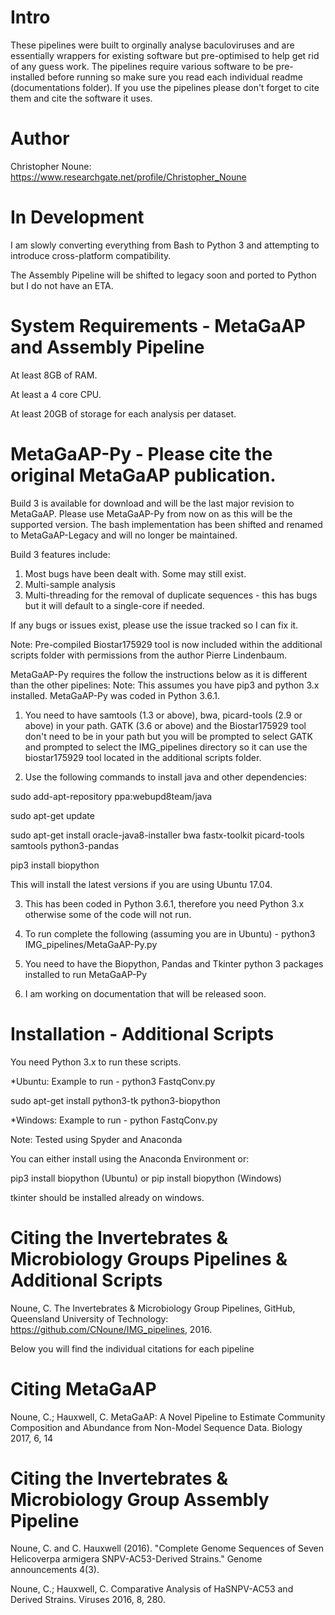 # Intro
These pipelines were built to orginally analyse baculoviruses and are essentially wrappers for existing software but pre-optimised to help get rid of any guess work. The pipelines require various software to be pre-installed before running so make sure you read each individual readme (documentations folder). If you use the pipelines please don't forget to cite them and cite the software it uses.

# Author
Christopher Noune: https://www.researchgate.net/profile/Christopher_Noune

# In Development

I am slowly converting everything from Bash to Python 3 and attempting to introduce cross-platform compatibility.

The Assembly Pipeline will be shifted to legacy soon and ported to Python but I do not have an ETA.

# System Requirements - MetaGaAP and Assembly Pipeline

At least 8GB of RAM. 

At least a 4 core CPU. 

At least 20GB of storage for each analysis per dataset.

# MetaGaAP-Py - Please cite the original MetaGaAP publication.

Build 3 is available for download and will be the last major revision to MetaGaAP. Please use MetaGaAP-Py from now on as this will be the supported version. The bash implementation has been shifted and renamed to MetaGaAP-Legacy and will no longer be maintained.

Build 3 features include:

1. Most bugs have been dealt with. Some may still exist. 
2. Multi-sample analysis
3. Multi-threading for the removal of duplicate sequences - this has bugs but it will default to a single-core if needed.

If any bugs or issues exist, please use the issue tracked so I can fix it.

Note: Pre-compiled Biostar175929 tool is now included within the additional scripts folder with permissions from the author Pierre Lindenbaum.

MetaGaAP-Py requires the follow the instructions below as it is different than the other pipelines: Note: This assumes you have pip3 and python 3.x installed. MetaGaAP-Py was coded in Python 3.6.1.

1. You need to have samtools (1.3 or above), bwa, picard-tools (2.9 or above) in your path. GATK (3.6 or above) and the Biostar175929 tool don't need to be in your path but you will be prompted to select GATK and prompted to select the IMG_pipelines directory so it can use the biostar175929 tool located in the additional scripts folder.

2. Use the following commands to install java and other dependencies:

sudo add-apt-repository ppa:webupd8team/java

sudo apt-get update

sudo apt-get install oracle-java8-installer bwa fastx-toolkit picard-tools samtools python3-pandas

pip3 install biopython

This will install the latest versions if you are using Ubuntu 17.04.

3. This has been coded in Python 3.6.1, therefore you need Python 3.x otherwise some of the code will not run.

4. To run complete the following (assuming you are in Ubuntu) - python3 IMG_pipelines/MetaGaAP-Py.py

5. You need to have the Biopython, Pandas and Tkinter python 3 packages installed to run MetaGaAP-Py

6. I am working on documentation that will be released soon.


# Installation - Additional Scripts 

You need Python 3.x to run these scripts.

*Ubuntu: Example to run - python3 FastqConv.py

sudo apt-get install python3-tk python3-biopython

*Windows: Example to run - python FastqConv.py

Note: Tested using Spyder and Anaconda

You can either install using the Anaconda Environment or:

pip3 install biopython (Ubuntu) or pip install biopython (Windows)

tkinter should be installed already on windows.

# Citing the Invertebrates & Microbiology Groups Pipelines & Additional Scripts

Noune, C. The Invertebrates & Microbiology Group Pipelines, GitHub, Queensland University of Technology: https://github.com/CNoune/IMG_pipelines, 2016.

Below you will find the individual citations for each pipeline

# Citing MetaGaAP

Noune, C.; Hauxwell, C. MetaGaAP: A Novel Pipeline to Estimate Community Composition and Abundance from Non-Model Sequence Data. Biology 2017, 6, 14

# Citing the Invertebrates & Microbiology Group Assembly Pipeline

Noune, C. and C. Hauxwell (2016). "Complete Genome Sequences of Seven Helicoverpa armigera SNPV-AC53-Derived Strains." Genome announcements 4(3).

Noune, C.; Hauxwell, C. Comparative Analysis of HaSNPV-AC53 and Derived Strains. Viruses 2016, 8, 280.

